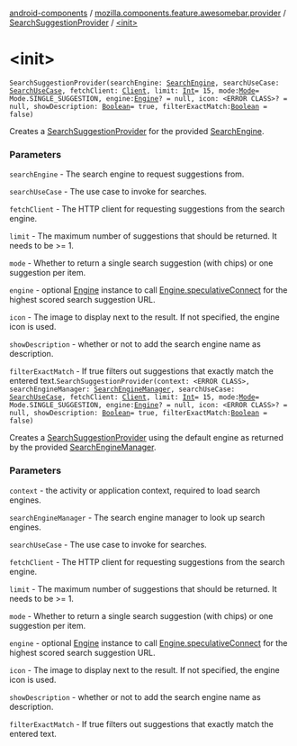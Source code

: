 [android-components](../../index.md) / [mozilla.components.feature.awesomebar.provider](../index.md) / [SearchSuggestionProvider](index.md) / [&lt;init&gt;](./-init-.md)

# &lt;init&gt;

`SearchSuggestionProvider(searchEngine: `[`SearchEngine`](../../mozilla.components.browser.search/-search-engine/index.md)`, searchUseCase: `[`SearchUseCase`](../../mozilla.components.feature.search/-search-use-cases/-search-use-case/index.md)`, fetchClient: `[`Client`](../../mozilla.components.concept.fetch/-client/index.md)`, limit: `[`Int`](https://kotlinlang.org/api/latest/jvm/stdlib/kotlin/-int/index.html)` = 15, mode: `[`Mode`](-mode/index.md)` = Mode.SINGLE_SUGGESTION, engine: `[`Engine`](../../mozilla.components.concept.engine/-engine/index.md)`? = null, icon: <ERROR CLASS>? = null, showDescription: `[`Boolean`](https://kotlinlang.org/api/latest/jvm/stdlib/kotlin/-boolean/index.html)` = true, filterExactMatch: `[`Boolean`](https://kotlinlang.org/api/latest/jvm/stdlib/kotlin/-boolean/index.html)` = false)`

Creates a [SearchSuggestionProvider](index.md) for the provided [SearchEngine](../../mozilla.components.browser.search/-search-engine/index.md).

### Parameters

`searchEngine` - The search engine to request suggestions from.

`searchUseCase` - The use case to invoke for searches.

`fetchClient` - The HTTP client for requesting suggestions from the search engine.

`limit` - The maximum number of suggestions that should be returned. It needs to be &gt;= 1.

`mode` - Whether to return a single search suggestion (with chips) or one suggestion per item.

`engine` - optional [Engine](../../mozilla.components.concept.engine/-engine/index.md) instance to call [Engine.speculativeConnect](../../mozilla.components.concept.engine/-engine/speculative-connect.md) for the
highest scored search suggestion URL.

`icon` - The image to display next to the result. If not specified, the engine icon is used.

`showDescription` - whether or not to add the search engine name as description.

`filterExactMatch` - If true filters out suggestions that exactly match the entered text.`SearchSuggestionProvider(context: <ERROR CLASS>, searchEngineManager: `[`SearchEngineManager`](../../mozilla.components.browser.search/-search-engine-manager/index.md)`, searchUseCase: `[`SearchUseCase`](../../mozilla.components.feature.search/-search-use-cases/-search-use-case/index.md)`, fetchClient: `[`Client`](../../mozilla.components.concept.fetch/-client/index.md)`, limit: `[`Int`](https://kotlinlang.org/api/latest/jvm/stdlib/kotlin/-int/index.html)` = 15, mode: `[`Mode`](-mode/index.md)` = Mode.SINGLE_SUGGESTION, engine: `[`Engine`](../../mozilla.components.concept.engine/-engine/index.md)`? = null, icon: <ERROR CLASS>? = null, showDescription: `[`Boolean`](https://kotlinlang.org/api/latest/jvm/stdlib/kotlin/-boolean/index.html)` = true, filterExactMatch: `[`Boolean`](https://kotlinlang.org/api/latest/jvm/stdlib/kotlin/-boolean/index.html)` = false)`

Creates a [SearchSuggestionProvider](index.md) using the default engine as returned by the provided
[SearchEngineManager](../../mozilla.components.browser.search/-search-engine-manager/index.md).

### Parameters

`context` - the activity or application context, required to load search engines.

`searchEngineManager` - The search engine manager to look up search engines.

`searchUseCase` - The use case to invoke for searches.

`fetchClient` - The HTTP client for requesting suggestions from the search engine.

`limit` - The maximum number of suggestions that should be returned. It needs to be &gt;= 1.

`mode` - Whether to return a single search suggestion (with chips) or one suggestion per item.

`engine` - optional [Engine](../../mozilla.components.concept.engine/-engine/index.md) instance to call [Engine.speculativeConnect](../../mozilla.components.concept.engine/-engine/speculative-connect.md) for the
highest scored search suggestion URL.

`icon` - The image to display next to the result. If not specified, the engine icon is used.

`showDescription` - whether or not to add the search engine name as description.

`filterExactMatch` - If true filters out suggestions that exactly match the entered text.